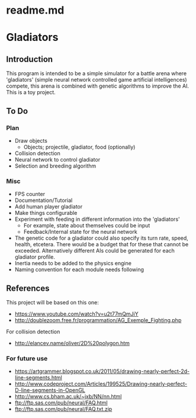 # readme.md
# Gladiators

## Introduction

This program is intended to be a simple simulator for a battle arena where
'gladiators' (simple neural network controlled game artificial intelligences) 
compete, this arena is combined with genetic algorithms to improve the AI. This
is a toy project.

## To Do

### Plan

* Draw objects
  - Objects; projectile, gladiator, food (optionally)
* Collision detection
* Neural network to control gladiator
* Selection and breeding algorithm

### Misc

* FPS counter
* Documentation/Tutorial
* Add human player gladiator
* Make things configurable
* Experiment with feeding in different information into the 'gladiators'
  - For example, state about themselves could be input
  - Feedback/Internal state for the neural network
* The genetic code for a gladiator could also specify its turn rate, speed,
health, etcetera. There would be a budget that for these that cannot be
exceeded. Alternatively different AIs could be generated for each gladiator
profile.
* Inertia needs to be added to the physics engine
* Naming convention for each module needs following

## References

This project will be based on this one:

* <https://www.youtube.com/watch?v=u2t77mQmJiY>
* <http://doublezoom.free.fr/programmation/AG_Exemple_Fighting.php>

For collision detection

* <http://elancev.name/oliver/2D%20polygon.htm>

### For future use

* <https://artgrammer.blogspot.co.uk/2011/05/drawing-nearly-perfect-2d-line-segments.html>
* <http://www.codeproject.com/Articles/199525/Drawing-nearly-perfect-D-line-segments-in-OpenGL>
* <http://www.cs.bham.ac.uk/~jxb/NN/nn.html>
* <ftp://ftp.sas.com/pub/neural/FAQ.html>
* <ftp://ftp.sas.com/pub/neural/FAQ.txt.zip>
